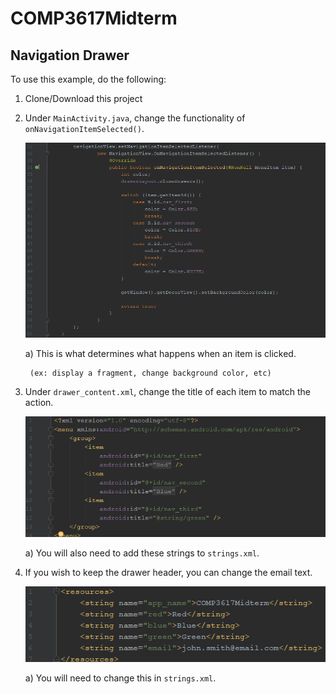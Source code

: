 # COMP3617Midterm

## Navigation Drawer

To use this example, do the following:

1. Clone/Download this project

2. Under `MainActivity.java`, change the functionality of `onNavigationItemSelected()`.

    ![onNavigationItemSelected](pictures/Capture1.PNG)

    a) This is what determines what happens when an item is clicked.
  
        (ex: display a fragment, change background color, etc)

3. Under `drawer_content.xml`, change the title of each item to match the action.

    ![drawer_content.xml](pictures/Capture2.PNG)

    a) You will also need to add these strings to `strings.xml`.

4. If you wish to keep the drawer header, you can change the email text.

    ![strings.xml](pictures/Capture3.PNG)

    a) You will need to change this in `strings.xml`.
